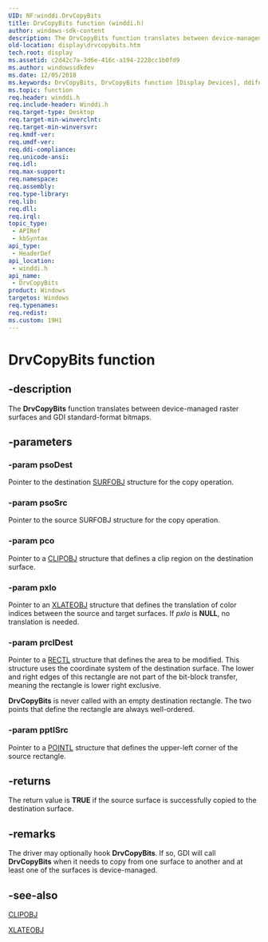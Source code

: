 ```yaml
---
UID: NF:winddi.DrvCopyBits
title: DrvCopyBits function (winddi.h)
author: windows-sdk-content
description: The DrvCopyBits function translates between device-managed raster surfaces and GDI standard-format bitmaps.
old-location: display\drvcopybits.htm
tech.root: display
ms.assetid: c2d42c7a-3d6e-416c-a194-2228cc1b0fd9
ms.author: windowssdkdev
ms.date: 12/05/2018
ms.keywords: DrvCopyBits, DrvCopyBits function [Display Devices], ddifncs_95bc17c2-b4ae-4883-8866-cd9dded1f30d.xml, display.drvcopybits, winddi/DrvCopyBits
ms.topic: function
req.header: winddi.h
req.include-header: Winddi.h
req.target-type: Desktop
req.target-min-winverclnt: 
req.target-min-winversvr: 
req.kmdf-ver: 
req.umdf-ver: 
req.ddi-compliance: 
req.unicode-ansi: 
req.idl: 
req.max-support: 
req.namespace: 
req.assembly: 
req.type-library: 
req.lib: 
req.dll: 
req.irql: 
topic_type:
 - APIRef
 - kbSyntax
api_type:
 - HeaderDef
api_location:
 - winddi.h
api_name:
 - DrvCopyBits
product: Windows
targetos: Windows
req.typenames: 
req.redist: 
ms.custom: 19H1
---
```


# DrvCopyBits function


## -description


The <b>DrvCopyBits</b> function translates between device-managed raster surfaces and GDI standard-format bitmaps. 


## -parameters




### -param psoDest

Pointer to the destination <a href="https://msdn.microsoft.com/cee7cb50-1e8a-422b-aebe-7030ae96fb34">SURFOBJ</a> structure for the copy operation.


### -param psoSrc

Pointer to the source SURFOBJ structure for the copy operation.


### -param pco

Pointer to a <a href="https://msdn.microsoft.com/c3f632ed-f8d1-44bb-b2fb-6f7f2c71fd63">CLIPOBJ</a> structure that defines a clip region on the destination surface.


### -param pxlo

Pointer to an <a href="https://msdn.microsoft.com/08bdead0-290a-4b23-8118-5f1f941e439f">XLATEOBJ</a> structure that defines the translation of color indices between the source and target surfaces. If <i>pxlo</i> is <b>NULL</b>, no translation is needed.


### -param prclDest

Pointer to a <a href="https://msdn.microsoft.com/709f8262-829e-4cda-bb0b-564307edfd24">RECTL</a> structure that defines the area to be modified. This structure uses the coordinate system of the destination surface. The lower and right edges of this rectangle are not part of the bit-block transfer, meaning the rectangle is lower right exclusive.

<b>DrvCopyBits</b> is never called with an empty destination rectangle. The two points that define the rectangle are always well-ordered.


### -param pptlSrc

Pointer to a <a href="https://msdn.microsoft.com/68cd23d7-7898-4132-abfe-4dda527889b9">POINTL</a> structure that defines the upper-left corner of the source rectangle.


## -returns



The return value is <b>TRUE</b> if the source surface is successfully copied to the destination surface.




## -remarks



The driver may optionally hook <b>DrvCopyBits</b>. If so, GDI will call <b>DrvCopyBits</b> when it needs to copy from one surface to another and at least one of the surfaces is device-managed.




## -see-also




<a href="https://msdn.microsoft.com/c3f632ed-f8d1-44bb-b2fb-6f7f2c71fd63">CLIPOBJ</a>



<a href="https://msdn.microsoft.com/08bdead0-290a-4b23-8118-5f1f941e439f">XLATEOBJ</a>
 

 

